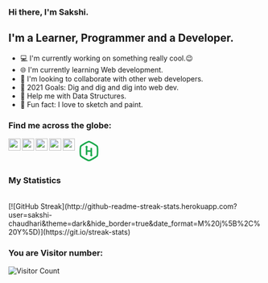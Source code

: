 ### Hi there, I'm Sakshi.

## I'm a Learner, Programmer and a Developer.

- 💻 I'm currently working on something really cool.😉
- 🌐 I'm currently learning Web development.
- 🤝 I'm looking to collaborate with other web developers.
- 🎯 2021 Goals: Dig and dig and dig into web dev.
- 🥺 Help me with Data Structures.
- 🎨 Fun fact: I love to sketch and paint.

### Find me across the globe:

[<img align="left" alt="" width="24px" src="https://img.icons8.com/fluency/48/000000/gmail-new.png" />][gmail]
[<img align="left" alt="" width="24px" src="https://img.icons8.com/color/48/000000/linkedin.png" />][linkedin]
[<img align="left" alt="" width="24px" src="https://cdn.jsdelivr.net/npm/simple-icons@v3/icons/hackerrank.svg" />][hackerrank]
[<img align="left" alt="" width="24px" src="https://img.icons8.com/fluency/48/000000/instagram-new.png" />][instagram]
[<img align="left" alt="" width="24px" src="https://img.icons8.com/color/48/000000/facebook-new.png" />][facebook]
<svg xmlns="http://www.w3.org/2000/svg" x="0px" y="0px"
width="50" height="50"
viewBox="0 0 226 226"
style=" fill:#000000;"><g fill="none" fill-rule="nonzero" stroke="none" stroke-width="1" stroke-linecap="butt" stroke-linejoin="miter" stroke-miterlimit="10" stroke-dasharray="" stroke-dashoffset="0" font-family="none" font-weight="none" font-size="none" text-anchor="none" style="mix-blend-mode: normal"><path d="M0,226v-226h226v226z" fill="none"></path><g fill="#1ba94c"><path d="M112.98621,21.1875c-12.52181,0 -73.89384,35.19884 -80.08765,45.93384c-6.20087,10.74206 -6.20087,81.07143 0,91.77112c6.22206,10.72794 67.59409,45.92004 80.08765,45.92004c12.45825,0 73.83061,-35.17158 80.07386,-45.89246c6.26444,-10.74913 6.26444,-81.13334 0,-91.84009v-0.01379c-6.29269,-10.71381 -67.65798,-45.87866 -80.07386,-45.87866zM112.97241,35.39526c11.98506,2.49306 59.47761,29.69814 67.79724,38.82996c3.81375,11.58956 3.80669,65.92501 0,77.53576c-8.26313,9.11769 -55.79805,36.35775 -67.79724,38.84375c-11.99213,-2.47188 -59.49241,-29.69814 -67.76966,-38.82996c-3.77844,-11.639 -3.77844,-65.92468 0,-77.54956c8.25606,-9.13182 55.77047,-36.35808 67.76966,-38.82996zM91.8125,63.5625l-14.125,14.125h7.0625v70.625h14.125v-28.25h28.25v28.25h-7.0625l14.125,14.125l14.125,-14.125h-7.0625v-63.5625h-14.125v21.1875h-28.25v-28.25h7.0625z"></path></g></g></svg>
<br />

[gmail]: sakshee1603@gmail.com
[instagram]: https://www.instagram.com/_sakshi_chaudhari_/
[linkedin]: https://www.linkedin.com/in/sakshi-chaudhari-b8585b192/
[facebook]: https://www.facebook.com/sakshi.chaudhari.1000/
[hackerrank]: https://www.hackerrank.com/sakshee1603

### My Statistics
</br>
[![GitHub Streak](http://github-readme-streak-stats.herokuapp.com?user=sakshi-chaudhari&theme=dark&hide_border=true&date_format=M%20j%5B%2C%20Y%5D)](https://git.io/streak-stats)

### You are Visitor number:
![Visitor Count](https://profile-counter.glitch.me/sakshi-chaudhari/count.svg) 


